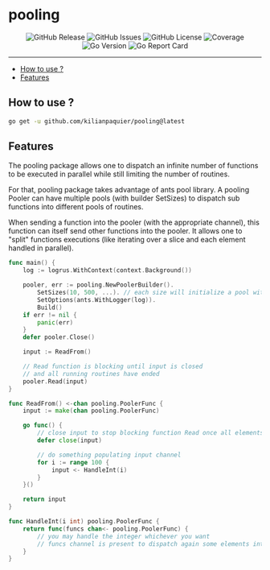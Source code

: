 <!-- This file is safe to edit. Once it exists it will not be overwritten. -->

# pooling <!-- omit in toc -->

<p align="center">
  <img alt="GitHub Release" src="https://img.shields.io/github/v/release/kilianpaquier/pooling?include_prereleases&sort=semver&style=for-the-badge">
  <img alt="GitHub Issues" src="https://img.shields.io/github/issues-raw/kilianpaquier/pooling?style=for-the-badge">
  <img alt="GitHub License" src="https://img.shields.io/github/license/kilianpaquier/pooling?style=for-the-badge">
  <img alt="Coverage" src="https://img.shields.io/codecov/c/github/kilianpaquier/pooling/main?style=for-the-badge">
  <img alt="Go Version" src="https://img.shields.io/github/go-mod/go-version/kilianpaquier/pooling/main?style=for-the-badge&label=Go+Version">
  <img alt="Go Report Card" src="https://goreportcard.com/badge/github.com/kilianpaquier/pooling?style=for-the-badge">
</p>

---

- [How to use ?](#how-to-use-)
- [Features](#features)

## How to use ?

```sh
go get -u github.com/kilianpaquier/pooling@latest
```

## Features

The pooling package allows one to dispatch an infinite number of functions to be executed in parallel while still limiting the number of routines.

For that, pooling package takes advantage of ants pool library. A pooling Pooler can have multiple pools (with builder SetSizes) to dispatch sub functions into different pools of routines.

When sending a function into the pooler (with the appropriate channel), this function can itself send other functions into the pooler. It allows one to "split" functions executions (like iterating over a slice and each element handled in parallel).

```go
func main() {
    log := logrus.WithContext(context.Background())

    pooler, err := pooling.NewPoolerBuilder().
        SetSizes(10, 500, ...). // each size will initialize a pool with given size
        SetOptions(ants.WithLogger(log)).
        Build()
    if err != nil {
        panic(err)
    }
    defer pooler.Close()

    input := ReadFrom()

    // Read function is blocking until input is closed
    // and all running routines have ended
    pooler.Read(input)
}

func ReadFrom() <-chan pooling.PoolerFunc {
    input := make(chan pooling.PoolerFunc)

    go func() {
        // close input to stop blocking function Read once all elements are sent to input
        defer close(input)

        // do something populating input channel
        for i := range 100 {
            input <- HandleInt(i)
        }
    }()

    return input
}

func HandleInt(i int) pooling.PoolerFunc {
    return func(funcs chan<- pooling.PoolerFunc) {
        // you may handle the integer whichever you want
        // funcs channel is present to dispatch again some elements into a channel handled by the pooler
    }
}
```
